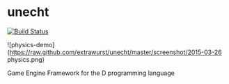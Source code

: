 # unecht
[![Build Status](https://travis-ci.org/Extrawurst/unecht.svg)](https://travis-ci.org/Extrawurst/unecht)

![physics-demo](https://raw.github.com/extrawurst/unecht/master/screenshot/2015-03-26 physics.png)

Game Engine Framework for the D programming language
